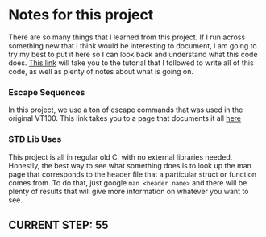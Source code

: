 # Notes for this project
There are so many things that I learned from this project. If I run across something new that I think would be interesting to document, I am going to try my best to put it here so I can look back and understand what this code does. [This link](https://viewsourcecode.org/snaptoken/kilo) will take you to the tutorial that I followed to write all of this code, as well as plenty of notes about what is going on.

### Escape Sequences
In this project, we use a ton of escape commands that was used in the original VT100. This link takes you to a page that documents it all [here](http://vt100.net/docs/vt100-ug/chapter3.html)

### STD Lib Uses
This project is all in regular old C, with no external libraries needed. Honestly, the best way to see what something does is to look up the man page that corresponds to the header file that a particular struct or function comes from. To do that, just google `man <header name>` and there will be plenty of results that will give more information on whatever you want to see.

## CURRENT STEP: 55